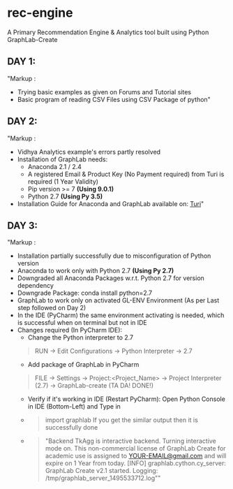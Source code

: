 # rec-engine
A Primary Recommendation Engine &amp; Analytics tool built using Python GraphLab-Create


## DAY 1:
"Markup :  
  * Trying basic examples as given on Forums and Tutorial sites
  * Basic program of reading CSV Files using CSV Package of python"

## DAY 2:
"Markup :
  * Vidhya Analytics example's errors partly resolved
  * Installation of GraphLab needs:
    * Anaconda 2.1 / 2.4
    * A registered Email & Product Key (No Payment required) from Turi is required (1 Year Validity)
    * Pip version >= 7 **(Using 9.0.1)**
    * Python 2.7 **(Using Py 3.5)**
  * Installation Guide for Anaconda and GraphLab available on: [Turi](https://turi.com/download/install-graphlab-create.html)"

## DAY 3:
"Markup :
 * Installation partially successfully due to misconfiguration of Python version
 * Anaconda to work only with Python 2.7 **(Using Py 2.7)**
 * Downgraded all Anaconda Packages w.r.t. Python 2.7 for version dependency
 * Downgrade Package: conda install python=2.7
 * GraphLab to work only on activated GL-ENV Environment (As per Last step followed on Day 2)
 * In the IDE (PyCharm)  the same environment activating is needed, which is successful when on terminal but not in IDE
 * Changes required (In PyCharm IDE):
    * Change the Python interpreter to 2.7
    > RUN -> Edit Configurations -> Python Interpreter -> 2.7
    * Add package of GraphLab in PyCharm
    > FILE -> Settings -> Project:<Project_Name> -> Project Interpreter (2.7) -> GraphLab-create (TA DA! DONE!)
    * Verify if it's working in IDE (Restart PyCharm): Open Python Console in IDE (Bottom-Left) and Type in
    * > import graphlab
    If you get the similar output then it is successfully done
    * > "Backend TkAgg is interactive backend. Turning interactive mode on. This non-commercial license of GraphLab Create for academic use is assigned to YOUR-EMAIL@gmail.com and will expire on 1 Year from today. [INFO] graphlab.cython.cy_server: GraphLab Create v2.1 started. Logging: /tmp/graphlab_server_1495533712.log""
